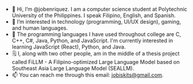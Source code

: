 - 👋 Hi, I’m @jobenriquez. I am a computer science student at Polytechnic University of the Philippines. I speak Filipino, English, and Spanish.
- 👀 I’m interested in technology (programming, UI/UX design), gaming, and human languages.
- 🌱 The programming languages I have used throughout college are C, C++, C#, Java, Python, and JavaScript. I'm currently interested in learning JavaScript (React), Python, and Java.
- 🗒️ I, along with two other people, am in the middle of a thesis project called FiLLM - A Filipino-optimized Large Language Model based on Southeast Asia Large Language Model (SEALLM).
- 📫 You can reach me through this email: jobiskits@gmail.com.

<!---
jobenriquez/jobenriquez is a ✨ special ✨ repository because its `README.md` (this file) appears on your GitHub profile.
You can click the Preview link to take a look at your changes.
--->
